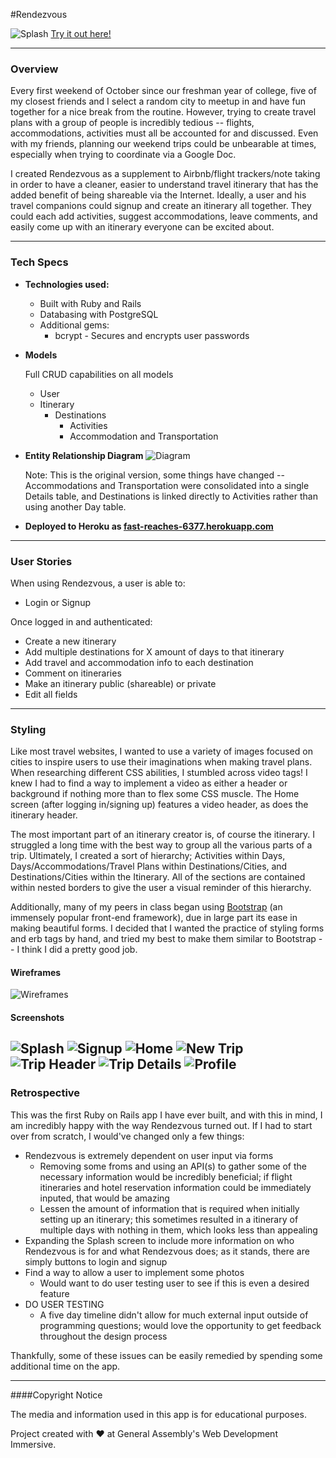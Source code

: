#Rendezvous 

![Splash](http://i.imgur.com/UDPs111.jpg)
[Try it out here!](https://fast-reaches-6377.herokuapp.com/)

---
### Overview

Every first weekend of October since our freshman year of college, 
five of my closest friends and I select a random city to meetup in and have fun together for a nice break from the routine.
However, trying to create travel plans with a group of people is incredibly tedious -- flights, accommodations, activities must all be accounted for and discussed. Even with my friends, planning our weekend trips could be unbearable at times, especially when trying to coordinate via a Google Doc.

I created Rendezvous as a supplement to Airbnb/flight trackers/note taking in order to have a cleaner, easier to understand travel itinerary that has the added benefit of being shareable via the Internet. Ideally, a user and his travel companions could signup and create an itinerary all together. They could each add activities, suggest accommodations, leave comments, and easily come up with an itinerary everyone can be excited about.

---

### Tech Specs

* **Technologies used:**
  - Built with Ruby and Rails
  - Databasing with PostgreSQL
  - Additional gems:
    - bcrypt - Secures and encrypts user passwords

* **Models**

  Full CRUD capabilities on all models

  - User
  - Itinerary
    - Destinations
      - Activities
      - Accommodation and Transportation
  
* **Entity Relationship Diagram**
  ![Diagram](http://i.imgur.com/siSvMPf.jpg?1)

  Note: This is the original version, some things have changed -- Accommodations and Transportation were consolidated into a single   Details table, and Destinations is linked directly to Activities rather than using another Day table.

* **Deployed to Heroku as [fast-reaches-6377.herokuapp.com](https://fast-reaches-6377.herokuapp.com/)**

---

### User Stories
When using Rendezvous, a user is able to:
  - Login or Signup

Once logged in and authenticated:
  - Create a new itinerary
  - Add multiple destinations for X amount of days to that itinerary
  - Add travel and accommodation info to each destination
  - Comment on itineraries
  - Make an itinerary public (shareable) or private
  - Edit all fields

---

### Styling

Like most travel websites, I wanted to use a variety of images focused on cities to inspire users to use their imaginations when making travel plans. When researching different CSS abilities, I stumbled across video tags! I knew I had to find a way to implement a video as either a header or background if nothing more than to flex some CSS muscle. The Home screen (after logging in/signing up) features a video header, as does the itinerary header. 

The most important part of an itinerary creator is, of course the itinerary. I struggled a long time with the best way to group all the various parts of a trip. Ultimately, I created a sort of hierarchy; Activities within Days, Days/Accommodations/Travel Plans within Destinations/Cities, and Destinations/Cities within the Itinerary. All of the sections are contained within nested borders to give the user a visual reminder of this hierarchy.

Additionally, many of my peers in class began using [Bootstrap](http://getbootstrap.com/) (an immensely popular front-end framework), due in large part its ease in making beautiful forms. I decided that I wanted the practice of styling forms and erb tags by hand, and tried my best to make them similar to Bootstrap -- I think I did a pretty good job.


#### Wireframes
![Wireframes](http://i.imgur.com/4lx9Y7E.jpg?1)

#### Screenshots
![Splash](http://i.imgur.com/UDPs111.jpg)
![Signup](http://i.imgur.com/DdvOdfe.jpg)
![Home](http://i.imgur.com/BNsE382.png)
![New Trip](http://i.imgur.com/6AlBnnQ.png)
![Trip Header](http://i.imgur.com/SOhEJtt.png)
![Trip Details](http://i.imgur.com/moXOSDs.png)
![Profile](http://i.imgur.com/XKBtawy.jpg)
---

### Retrospective 

This was the first Ruby on Rails app I have ever built, and with this in mind, I am incredibly happy with the way Rendezvous turned out. If I had to start over from scratch, I would've changed only a few things:
  - Rendezvous is extremely dependent on user input via forms
    - Removing some froms and using an API(s) to gather some of the necessary information would be incredibly beneficial; if flight itineraries and hotel reservation information could be immediately inputed, that would be amazing
    - Lessen the amount of information that is required when initially setting up an itinerary; this sometimes resulted in a itinerary of multiple days with nothing in them, which looks less than appealing
  - Expanding the Splash screen to include more information on who Rendezvous is for and what Rendezvous does; as it stands, there are simply buttons to login and signup
  - Find a way to allow a user to implement some photos
    - Would want to do user testing user to see if this is even a desired feature
  - DO USER TESTING
    - A five day timeline didn't allow for much external input outside of programming questions; would love the opportunity to get feedback throughout the design process

Thankfully, some of these issues can be easily remedied by spending some additional time on the app.

---

####Copyright Notice

The media and information used in this app is for educational purposes.

Project created with ♥ at General Assembly's Web Development Immersive.


